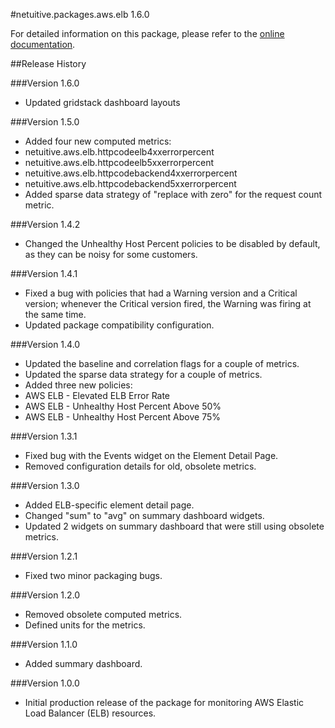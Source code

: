 #netuitive.packages.aws.elb 1.6.0

For detailed information on this package, please refer to the [online documentation](https://help.netuitive.com/Content/Integrations/aws.htm).

##Release History

###Version 1.6.0

* Updated gridstack dashboard layouts

###Version 1.5.0

* Added four new computed metrics:
 * netuitive.aws.elb.httpcodeelb4xxerrorpercent
 * netuitive.aws.elb.httpcodeelb5xxerrorpercent
 * netuitive.aws.elb.httpcodebackend4xxerrorpercent
 * netuitive.aws.elb.httpcodebackend5xxerrorpercent
* Added sparse data strategy of "replace with zero" for the request count metric.

###Version 1.4.2

* Changed the Unhealthy Host Percent policies to be disabled by default, as they can be noisy for some customers.

###Version 1.4.1

* Fixed a bug with policies that had a Warning version and a Critical version; whenever the Critical version fired, the Warning was firing at the same time.
* Updated package compatibility configuration.

###Version 1.4.0

* Updated the baseline and correlation flags for a couple of metrics.
* Updated the sparse data strategy for a couple of metrics.
* Added three new policies:
 * AWS ELB - Elevated ELB Error Rate
 * AWS ELB - Unhealthy Host Percent Above 50%
 * AWS ELB - Unhealthy Host Percent Above 75%

###Version 1.3.1

* Fixed bug with the Events widget on the Element Detail Page.
* Removed configuration details for old, obsolete metrics.

###Version 1.3.0

* Added ELB-specific element detail page.
* Changed "sum" to "avg" on summary dashboard widgets.
* Updated 2 widgets on summary dashboard that were still using obsolete metrics.

###Version 1.2.1

* Fixed two minor packaging bugs.

###Version 1.2.0

* Removed obsolete computed metrics.
* Defined units for the metrics.

###Version 1.1.0

* Added summary dashboard.

###Version 1.0.0

* Initial production release of the package for monitoring AWS Elastic Load Balancer (ELB) resources.

